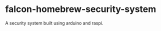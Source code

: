 falcon-homebrew-security-system
===============================

A security system built using arduino and raspi. 
